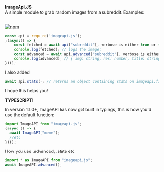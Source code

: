 **ImageApi.JS**<br>
A simple module to grab random images from a subreddit. Examples:<br><br>

[![npm](https://img.shields.io/npm/dt/imageapi.js.svg?style=for-the-badge)](https://npmjs.com/package/imageapi.js)

```js
const api = require('imageapi.js');
;(async() => {
    const fetched = await api("subreddit"[, verbose is either true or false])
    console.log(fetched); // logs the image;
    const advanced = await api.advanced("subreddit"[, verbose is either true or false]);
    console.log(advanced); // { img: string, res: number, title: string, upvotes: number, author: string };
})();
```

I also added

```js
await api.stats(); // returns an object containing stats on imageapi.fionn.cc (async)
```

I hope this helps you!

**TYPESCRIPT!**

In version 1.1.0+, ImageAPI has now got built in typings, this is how you'd use the default function:

```ts
import ImageAPI from "imageapi.js";
(async () => {
  await ImageAPI("meme");
  //etc
})();
```

How you use .advanced, .stats etc

```ts
import * as ImageAPI from "imageapi.js";
await ImageAPI.advanced();
```
